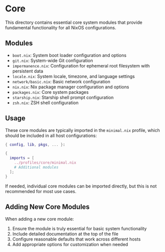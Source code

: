 # Core

This directory contains essential core system modules that provide fundamental functionality for all NixOS configurations.

## Modules

- `boot.nix`: System boot loader configuration and options
- `git.nix`: System-wide Git configuration
- `impermanence.nix`: Configuration for ephemeral root filesystem with persistent data
- `locale.nix`: System locale, timezone, and language settings
- `network/basic.nix`: Basic network configuration
- `nix.nix`: Nix package manager configuration and options
- `packages.nix`: Core system packages
- `starship.nix`: Starship shell prompt configuration
- `zsh.nix`: ZSH shell configuration

## Usage

These core modules are typically imported in the `minimal.nix` profile, which should be included in all host configurations:

```nix
{ config, lib, pkgs, ... }:

{
  imports = [
    ../profiles/core/minimal.nix
    # Additional modules
  ];
}
```

If needed, individual core modules can be imported directly, but this is not recommended for most use cases.

## Adding New Core Modules

When adding a new core module:

1. Ensure the module is truly essential for basic system functionality
2. Include detailed documentation at the top of the file
3. Configure reasonable defaults that work across different hosts
4. Add appropriate options for customization when needed
